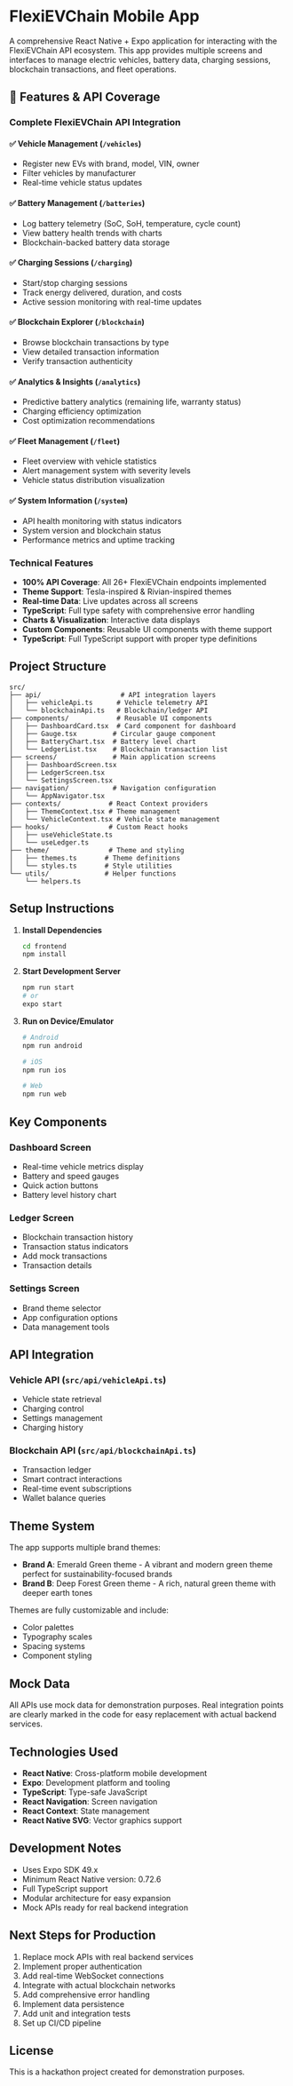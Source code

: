 # FlexiEVChain Mobile App

A comprehensive React Native + Expo application for interacting with the FlexiEVChain API ecosystem. This app provides multiple screens and interfaces to manage electric vehicles, battery data, charging sessions, blockchain transactions, and fleet operations.

## 🚀 Features & API Coverage

### Complete FlexiEVChain API Integration

#### ✅ **Vehicle Management** (`/vehicles`)
- Register new EVs with brand, model, VIN, owner
- Filter vehicles by manufacturer  
- Real-time vehicle status updates

#### ✅ **Battery Management** (`/batteries`)
- Log battery telemetry (SoC, SoH, temperature, cycle count)
- View battery health trends with charts
- Blockchain-backed battery data storage

#### ✅ **Charging Sessions** (`/charging`)
- Start/stop charging sessions
- Track energy delivered, duration, and costs
- Active session monitoring with real-time updates

#### ✅ **Blockchain Explorer** (`/blockchain`)  
- Browse blockchain transactions by type
- View detailed transaction information
- Verify transaction authenticity

#### ✅ **Analytics & Insights** (`/analytics`)
- Predictive battery analytics (remaining life, warranty status)
- Charging efficiency optimization
- Cost optimization recommendations

#### ✅ **Fleet Management** (`/fleet`)
- Fleet overview with vehicle statistics
- Alert management system with severity levels
- Vehicle status distribution visualization

#### ✅ **System Information** (`/system`)
- API health monitoring with status indicators
- System version and blockchain status
- Performance metrics and uptime tracking

### Technical Features
- **100% API Coverage**: All 26+ FlexiEVChain endpoints implemented
- **Theme Support**: Tesla-inspired & Rivian-inspired themes
- **Real-time Data**: Live updates across all screens
- **TypeScript**: Full type safety with comprehensive error handling
- **Charts & Visualization**: Interactive data displays
- **Custom Components**: Reusable UI components with theme support
- **TypeScript**: Full TypeScript support with proper type definitions

## Project Structure

```
src/
├── api/                    # API integration layers
│   ├── vehicleApi.ts      # Vehicle telemetry API
│   └── blockchainApi.ts   # Blockchain/ledger API
├── components/            # Reusable UI components
│   ├── DashboardCard.tsx  # Card component for dashboard
│   ├── Gauge.tsx         # Circular gauge component
│   ├── BatteryChart.tsx  # Battery level chart
│   └── LedgerList.tsx    # Blockchain transaction list
├── screens/              # Main application screens
│   ├── DashboardScreen.tsx
│   ├── LedgerScreen.tsx
│   └── SettingsScreen.tsx
├── navigation/           # Navigation configuration
│   └── AppNavigator.tsx
├── contexts/            # React Context providers
│   ├── ThemeContext.tsx # Theme management
│   └── VehicleContext.tsx # Vehicle state management
├── hooks/               # Custom React hooks
│   ├── useVehicleState.ts
│   └── useLedger.ts
├── theme/               # Theme and styling
│   ├── themes.ts       # Theme definitions
│   └── styles.ts       # Style utilities
└── utils/              # Helper functions
    └── helpers.ts
```

## Setup Instructions

1. **Install Dependencies**
   ```bash
   cd frontend
   npm install
   ```

2. **Start Development Server**
   ```bash
   npm run start
   # or
   expo start
   ```

3. **Run on Device/Emulator**
   ```bash
   # Android
   npm run android
   
   # iOS
   npm run ios
   
   # Web
   npm run web
   ```

## Key Components

### Dashboard Screen
- Real-time vehicle metrics display
- Battery and speed gauges
- Quick action buttons
- Battery level history chart

### Ledger Screen
- Blockchain transaction history
- Transaction status indicators
- Add mock transactions
- Transaction details

### Settings Screen
- Brand theme selector
- App configuration options
- Data management tools

## API Integration

### Vehicle API (`src/api/vehicleApi.ts`)
- Vehicle state retrieval
- Charging control
- Settings management
- Charging history

### Blockchain API (`src/api/blockchainApi.ts`)
- Transaction ledger
- Smart contract interactions
- Real-time event subscriptions
- Wallet balance queries

## Theme System

The app supports multiple brand themes:

- **Brand A**: Emerald Green theme - A vibrant and modern green theme perfect for sustainability-focused brands
- **Brand B**: Deep Forest Green theme - A rich, natural green theme with deeper earth tones

Themes are fully customizable and include:
- Color palettes
- Typography scales
- Spacing systems
- Component styling

## Mock Data

All APIs use mock data for demonstration purposes. Real integration points are clearly marked in the code for easy replacement with actual backend services.

## Technologies Used

- **React Native**: Cross-platform mobile development
- **Expo**: Development platform and tooling
- **TypeScript**: Type-safe JavaScript
- **React Navigation**: Screen navigation
- **React Context**: State management
- **React Native SVG**: Vector graphics support

## Development Notes

- Uses Expo SDK 49.x
- Minimum React Native version: 0.72.6
- Full TypeScript support
- Modular architecture for easy expansion
- Mock APIs ready for real backend integration

## Next Steps for Production

1. Replace mock APIs with real backend services
2. Implement proper authentication
3. Add real-time WebSocket connections
4. Integrate with actual blockchain networks
5. Add comprehensive error handling
6. Implement data persistence
7. Add unit and integration tests
8. Set up CI/CD pipeline

## License

This is a hackathon project created for demonstration purposes.

